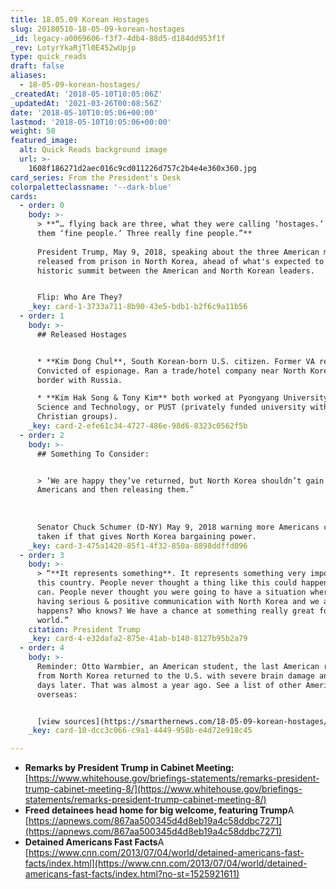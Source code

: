 ```yaml
---
title: 18.05.09 Korean Hostages
slug: 20180510-18-05-09-korean-hostages
_id: legacy-a0069606-f3f7-4db4-88d5-d184dd953f1f
_rev: LotyrYkaRjTl0E452wUpjp
type: quick_reads
draft: false
aliases:
  - 18-05-09-korean-hostages/
_createdAt: '2018-05-10T10:05:06Z'
_updatedAt: '2021-03-26T00:08:56Z'
date: '2018-05-10T10:05:06+00:00'
lastmod: '2018-05-10T10:05:06+00:00'
weight: 50
featured_image:
  alt: Quick Reads background image
  url: >-
    1608f186271d2aec016c9cd011226d757c2b4e4e360x360.jpg
card_series: From the President's Desk
colorpaletteclassname: '--dark-blue'
cards:
  - order: 0
    body: >-
      > **“… flying back are three, what they were calling ‘hostages.’ We call
      them ‘fine people.’ Three really fine people.”**  
        
      President Trump, May 9, 2018, speaking about the three American men
      released from prison in North Korea, ahead of what's expected to be a
      historic summit between the American and North Korean leaders.


      Flip: Who Are They?
    _key: card-1-3733a711-8b90-43e5-bdb1-b2f6c9a11b56
  - order: 1
    body: >-
      ## Released Hostages


      * **Kim Dong Chul**, South Korean-born U.S. citizen. Former VA resident.
      Convicted of espionage. Ran a trade/hotel company near North Korea’s
      border with Russia.

      * **Kim Hak Song & Tony Kim** both worked at Pyongyang University of
      Science and Technology, or PUST (privately funded university with $$ from
      Christian groups).
    _key: card-2-efe61c34-4727-486e-98d6-8323c0562f5b
  - order: 2
    body: >-
      ## Something To Consider:


      > ‘We are happy they’ve returned, but North Korea shouldn’t gain by taking
      Americans and then releasing them.”  
        
        
        
      Senator Chuck Schumer (D-NY) May 9, 2018 warning more Americans could be
      taken if that gives North Korea bargaining power.
    _key: card-3-475a1420-85f1-4f32-850a-8898ddffd096
  - order: 3
    body: >-
      > “**It represents something**. It represents something very important to
      this country. People never thought a thing like this could happen and it
      can. People never thought you were going to have a situation where we’re
      having serious & positive communication with North Korea and we are. What
      happens? Who knows? We have a chance at something really great for the
      world.”
    citation: President Trump
    _key: card-4-e32dafa2-875e-41ab-b140-8127b95b2a79
  - order: 4
    body: >-
      Reminder: Otto Warmbier, an American student, the last American released
      from North Korea returned to the U.S. with severe brain damage and died
      days later. That was almost a year ago. See a list of other Americans held
      overseas:


      [view sources](https://smarthernews.com/18-05-09-korean-hostages/)
    _key: card-10-dcc3c066-c9a1-4449-958b-e4d72e918c45

---
```

* **Remarks by President Trump in Cabinet Meeting:** [https://www.whitehouse.gov/briefings-statements/remarks-president-trump-cabinet-meeting-8/](https://www.whitehouse.gov/briefings-statements/remarks-president-trump-cabinet-meeting-8/)
* **Freed detainees head home for big welcome, featuring Trump**A [https://apnews.com/867aa500345d4d8eb19a4c58ddbc7271](https://apnews.com/867aa500345d4d8eb19a4c58ddbc7271)
* **Detained Americans Fast Facts**A [https://www.cnn.com/2013/07/04/world/detained-americans-fast-facts/index.html](https://www.cnn.com/2013/07/04/world/detained-americans-fast-facts/index.html?no-st=1525921611)